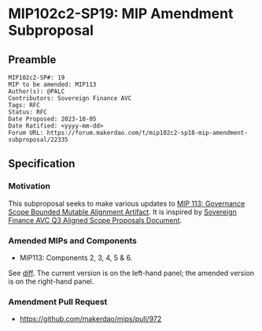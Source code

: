 # MIP102c2-SP19: MIP Amendment Subproposal

## Preamble

```
MIP102c2-SP#: 19
MIP to be amended: MIP113
Author(s): @PALC
Contributors: Sovereign Finance AVC
Tags: RFC
Status: RFC
Date Proposed: 2023-10-05
Date Ratified: <yyyy-mm-dd>
Forum URL: https://forum.makerdao.com/t/mip102c2-sp18-mip-amendment-subproposal/22335
```

## Specification

### Motivation

This subproposal seeks to make various updates to [MIP 113: Governance Scope Bounded Mutable Alignment Artifact](https://mips.makerdao.com/mips/details/MIP113). It is inspired by [Sovereign Finance AVC Q3 Aligned Scope Proposals Document](https://governance-seedlatam.notion.site/Q3-Sovereign-Finance-AVC-Aligned-Scope-Proposals-Document-b30afb0b07d5467f877be31ba7598dd6).

### Amended MIPs and Components


* MIP113: Components 2, 3, 4, 5 & 6. 

See [diff](https://www.diffchecker.com/gf5W0VZh/). The current version is on the left-hand panel; the amended version is on the right-hand panel.

### Amendment Pull Request

* https://github.com/makerdao/mips/pull/972
